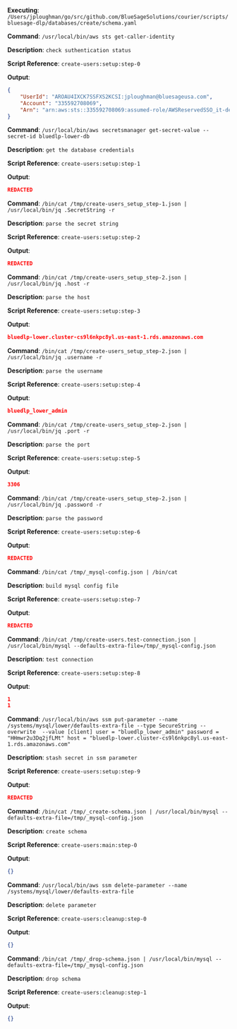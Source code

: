 **Executing**: `/Users/jploughman/go/src/github.com/BlueSageSolutions/courier/scripts/bluesage-dlp/databases/create/schema.yaml`

**Command**: `/usr/local/bin/aws sts get-caller-identity`

**Description**: `check suthentication status`

**Script Reference**: `create-users:setup:step-0`

**Output**:

```json
{
    "UserId": "AROAU4IXCK7SSFXS2KCSI:jploughman@bluesageusa.com",
    "Account": "335592708069",
    "Arn": "arn:aws:sts::335592708069:assumed-role/AWSReservedSSO_it-devops_dd6d43fab80b0112/jploughman@bluesageusa.com"
}

```

**Command**: `/usr/local/bin/aws secretsmanager get-secret-value --secret-id bluedlp-lower-db`

**Description**: `get the database credentials`

**Script Reference**: `create-users:setup:step-1`

**Output**:

```json
REDACTED
```

**Command**: `/bin/cat /tmp/create-users_setup_step-1.json | /usr/local/bin/jq .SecretString -r`

**Description**: `parse the secret string`

**Script Reference**: `create-users:setup:step-2`

**Output**:

```json
REDACTED
```

**Command**: `/bin/cat /tmp/create-users_setup_step-2.json | /usr/local/bin/jq .host -r`

**Description**: `parse the host`

**Script Reference**: `create-users:setup:step-3`

**Output**:

```json
bluedlp-lower.cluster-cs9l6nkpc8yl.us-east-1.rds.amazonaws.com

```

**Command**: `/bin/cat /tmp/create-users_setup_step-2.json | /usr/local/bin/jq .username -r`

**Description**: `parse the username`

**Script Reference**: `create-users:setup:step-4`

**Output**:

```json
bluedlp_lower_admin

```

**Command**: `/bin/cat /tmp/create-users_setup_step-2.json | /usr/local/bin/jq .port -r`

**Description**: `parse the port`

**Script Reference**: `create-users:setup:step-5`

**Output**:

```json
3306

```

**Command**: `/bin/cat /tmp/create-users_setup_step-2.json | /usr/local/bin/jq .password -r`

**Description**: `parse the password`

**Script Reference**: `create-users:setup:step-6`

**Output**:

```json
REDACTED
```

**Command**: `/bin/cat /tmp/_mysql-config.json | /bin/cat`

**Description**: `build mysql config file`

**Script Reference**: `create-users:setup:step-7`

**Output**:

```json
REDACTED
```

**Command**: `/bin/cat /tmp/create-users.test-connection.json | /usr/local/bin/mysql --defaults-extra-file=/tmp/_mysql-config.json`

**Description**: `test connection`

**Script Reference**: `create-users:setup:step-8`

**Output**:

```json
1
1

```

**Command**: `/usr/local/bin/aws ssm put-parameter --name /systems/mysql/lower/defaults-extra-file --type SecureString --overwrite  --value [client]
user = "bluedlp_lower_admin"
password = "HHmwr2u3Dq2jfLMt"
host = "bluedlp-lower.cluster-cs9l6nkpc8yl.us-east-1.rds.amazonaws.com"
`

**Description**: `stash secret in ssm parameter`

**Script Reference**: `create-users:setup:step-9`

**Output**:

```json
REDACTED
```

**Command**: `/bin/cat /tmp/_create-schema.json | /usr/local/bin/mysql --defaults-extra-file=/tmp/_mysql-config.json`

**Description**: `create schema`

**Script Reference**: `create-users:main:step-0`

**Output**:

```json
{}
```

**Command**: `/usr/local/bin/aws ssm delete-parameter --name /systems/mysql/lower/defaults-extra-file`

**Description**: `delete parameter`

**Script Reference**: `create-users:cleanup:step-0`

**Output**:

```json
{}
```

**Command**: `/bin/cat /tmp/_drop-schema.json | /usr/local/bin/mysql --defaults-extra-file=/tmp/_mysql-config.json`

**Description**: `drop schema`

**Script Reference**: `create-users:cleanup:step-1`

**Output**:

```json
{}
```

